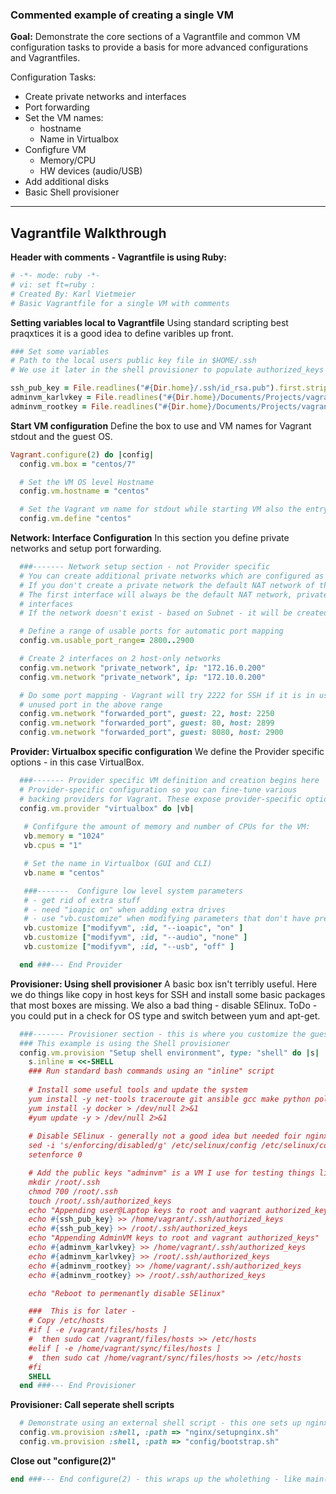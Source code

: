 ### Commented example of creating a single VM

**Goal:**
Demonstrate the core sections of a Vagrantfile and common VM configuration tasks to provide a basis for more advanced configurations and Vagrantfiles.  

Configuration Tasks:
* Create private networks and interfaces
* Port forwarding
* Set the VM names:
    * hostname
    * Name in Virtualbox
* Configfure VM
    * Memory/CPU
    * HW devices (audio/USB)
* Add additional disks
* Basic Shell provisioner

---
**Vagrantfile Walkthrough**
---


**Header with comments - Vagrantfile is using Ruby:**
```ruby
# -*- mode: ruby -*-
# vi: set ft=ruby :
# Created By: Karl Vietmeier
# Basic Vagrantfile for a single VM with comments
```


**Setting variables local to Vagrantfile**
Using standard scripting best praqxtices it is a good idea to define varibles up front.
```ruby
### Set some variables
# Path to the local users public key file in $HOME/.ssh
# We use it later in the shell provisioner to populate authorized_keys

ssh_pub_key = File.readlines("#{Dir.home}/.ssh/id_rsa.pub").first.strip
adminvm_karlvkey = File.readlines("#{Dir.home}/Documents/Projects/vagrant/certs/adminvm_karlv_id_rsa.pub").first.strip
adminvm_rootkey = File.readlines("#{Dir.home}/Documents/Projects/vagrant/certs/adminvm_root_id_rsa.pub").first.strip
```


**Start VM configuration**
Define the box to use and VM names for Vagrant stdout and the guest OS.
```ruby
Vagrant.configure(2) do |config|
  config.vm.box = "centos/7"

  # Set the VM OS level Hostname
  config.vm.hostname = "centos"

  # Set the Vagrant vm name for stdout while starting VM also the entry under machines in the .vagrant directory
  config.vm.define "centos"
```


**Network: Interface Configuration**
In this section you define private networks and setup port forwarding.
```ruby
  ###------- Network setup section - not Provider specific
  # You can create additional private networks which are configured as host-only networks by the Provider
  # If you don't create a private network the default NAT network of the provider will be used.
  # The first interface will always be the default NAT network, private networks get added as additional
  # interfaces
  # If the network doesn't exist - based on Subnet - it will be created in the Provider (VBox, VMware) 

  # Define a range of usable ports for automatic port mapping
  config.vm.usable_port_range= 2800..2900

  # Create 2 interfaces on 2 host-only networks
  config.vm.network "private_network", ip: "172.16.0.200"
  config.vm.network "private_network", ip: "172.10.0.200"

  # Do some port mapping - Vagrant will try 2222 for SSH if it is in use it will grab the first 
  # unused port in the above range
  config.vm.network "forwarded_port", guest: 22, host: 2250
  config.vm.network "forwarded_port", guest: 80, host: 2899
  config.vm.network "forwarded_port", guest: 8080, host: 2900

```


**Provider:  Virtualbox specific configuration**
We define the Provider specific options - in this case VirtualBox.  
```ruby
  ###------- Provider specific VM definition and creation begins here
  # Provider-specific configuration so you can fine-tune various
  # backing providers for Vagrant. These expose provider-specific options.
  config.vm.provider "virtualbox" do |vb|
   
   # Confifgure the amount of memory and number of CPUs for the VM:
   vb.memory = "1024"
   vb.cpus = "1"

   # Set the name in Virtualbox (GUI and CLI)
   vb.name = "centos"

   ###-------  Configure low level system parameters
   # - get rid of extra stuff
   # - need "ioapic on" when adding extra drives
   # - use "vb.customize" when modifying parameters that don't have predefined aliases like "vb.cpu"
   vb.customize ["modifyvm", :id, "--ioapic", "on" ]
   vb.customize ["modifyvm", :id, "--audio", "none" ]
   vb.customize ["modifyvm", :id, "--usb", "off" ]

  end ###--- End Provider
```


**Provisioner: Using shell provisioner**
A basic box isn't terribly useful.  Here we do things like copy in host keys for SSH and install some basic packages that most boxes are missing.
We also a bad thing - disable SElinux.
ToDo - you could put in a check for OS type and switch between yum and apt-get.
```ruby
  ###------- Provisioner section - this is where you customize the guest OS.
  ### This example is using the Shell provisioner
  config.vm.provision "Setup shell environment", type: "shell" do |s|
    s.inline = <<-SHELL
    ### Run standard bash commands using an "inline" script
    
    # Install some useful tools and update the system
    yum install -y net-tools traceroute git ansible gcc make python policycoreutils-python > /dev/null 2>&1 
    yum install -y docker > /dev/null 2>&1 
    #yum update -y > /dev/null 2>&1
    
    # Disable SElinux - generally not a good idea but needed foir nginx for now
    sed -i 's/enforcing/disabled/g' /etc/selinux/config /etc/selinux/config
    setenforce 0

    # Add the public keys "adminvm" is a VM I use for testing things like Ansible
    mkdir /root/.ssh
    chmod 700 /root/.ssh
    touch /root/.ssh/authorized_keys
    echo "Appending user@Laptop keys to root and vagrant authorized_keys"
    echo #{ssh_pub_key} >> /home/vagrant/.ssh/authorized_keys
    echo #{ssh_pub_key} >> /root/.ssh/authorized_keys
    echo "Appending AdminVM keys to root and vagrant authorized_keys"
    echo #{adminvm_karlvkey} >> /home/vagrant/.ssh/authorized_keys
    echo #{adminvm_karlvkey} >> /root/.ssh/authorized_keys
    echo #{adminvm_rootkey} >> /home/vagrant/.ssh/authorized_keys
    echo #{adminvm_rootkey} >> /root/.ssh/authorized_keys

    echo "Reboot to permenantly disable SElinux"

    ###  This is for later - 
    # Copy /etc/hosts
    #if [ -e /vagrant/files/hosts ]
    #  then sudo cat /vagrant/files/hosts >> /etc/hosts
    #elif [ -e /home/vagrant/sync/files/hosts ]
    #  then sudo cat /home/vagrant/sync/files/hosts >> /etc/hosts
    #fi     
    SHELL
  end ###--- End Provisioner
```


**Provisioner: Call seperate shell scripts**   
```ruby
  # Demonstrate using an external shell script - this one sets up nginx
  config.vm.provision :shell, :path => "nginx/setupnginx.sh"
  config.vm.provision :shell, :path => "config/bootstrap.sh"
```


**Close out "configure(2)"**
```ruby
end ###--- End configure(2) - this wraps up the wholething - like main()
```